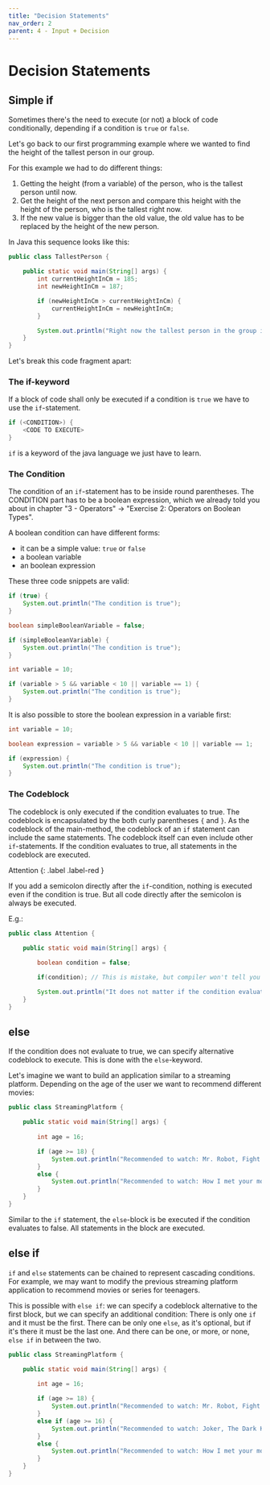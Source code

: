 ```yaml
---
title: "Decision Statements"
nav_order: 2
parent: 4 - Input + Decision
---
```


# Decision Statements

## Simple if

Sometimes there's the need to execute (or not) a block of code conditionally, depending if a condition is `true` or `false`. 

Let's go back to our first programming example where we wanted to find the height of the tallest person in our group.

For this example we had to do different things:

1. Getting the height (from a variable) of the person, who is the tallest person until now.
2. Get the height of the next person and compare this height with the height of the person, who is the tallest right now.
3. If the new value is bigger than the old value, the old value has to be replaced by the height of the new person.

In Java this sequence looks like this:

```java
public class TallestPerson {

    public static void main(String[] args) {
        int currentHeightInCm = 185;
        int newHeightInCm = 187;        

        if (newHeightInCm > currentHeightInCm) {
            currentHeightInCm = newHeightInCm;
        }

        System.out.println("Right now the tallest person in the group is " + currentHeightInCm + "cm tall!");
    }
}
```

Let's break this code fragment apart:

### The if-keyword

If a block of code shall only be executed if a condition is `true` we have to use the `if`-statement.

```java
if (<CONDITION>) {
    <CODE TO EXECUTE>
}
```

`if` is a keyword of the java language we just have to learn.

### The Condition

The condition of an `if`-statement has to be inside round parentheses. The CONDITION part has to be a boolean expression,
which we already told you about in chapter "3 - Operators" -> "Exercise 2: Operators on Boolean Types".

A boolean condition can have different forms:
- it can be a simple value: `true` or `false`
- a boolean variable
- an boolean expression

These three code snippets are valid:

```java
if (true) {
    System.out.println("The condition is true");
}
```

```java
boolean simpleBooleanVariable = false;

if (simpleBooleanVariable) {
    System.out.println("The condition is true");
}
```

```java
int variable = 10;

if (variable > 5 && variable < 10 || variable == 1) {
    System.out.println("The condition is true");
}
```

It is also possible to store the boolean expression in a variable first:
 
```java
int variable = 10;

boolean expression = variable > 5 && variable < 10 || variable == 1;

if (expression) {
    System.out.println("The condition is true");
}
```

### The Codeblock

The codeblock is only executed if the condition evaluates to true. The codeblock is encapsulated by the both curly
parentheses `{` and `}`. As the codeblock of the main-method, the codeblock of an `if` statement can include the same statements.
The codeblock itself can even include other `if`-statements. If the condition evaluates to true, all statements in the
codeblock are executed.

Attention
{: .label .label-red }

If you add a semicolon directly after the `if`-condition, nothing is executed even if the condition is true.
But all code directly after the semicolon is always be executed.

E.g.:

```java
public class Attention {

    public static void main(String[] args) {
        
        boolean condition = false;

        if(condition); // This is mistake, but compiler won't tell you

        System.out.println("It does not matter if the condition evaluates to true or false: This text is always printed!");
    }
}
```

## else

If the condition does not evaluate to true, we can specify alternative codeblock to execute. This is done with the `else`-keyword.

Let's imagine we want to build an application similar to a streaming platform.
Depending on the age of the user we want to recommend different movies:

```java
public class StreamingPlatform {

    public static void main(String[] args) {
        
        int age = 16;

        if (age >= 18) {
            System.out.println("Recommended to watch: Mr. Robot, Fight Club, Sin City");        
        }
        else {
            System.out.println("Recommended to watch: How I met your mother, Community");
        }
    }
}
```

Similar to the `if` statement, the `else`-block is be executed if the condition evaluates to false.
All statements in the block are executed.

## else if

`if` and `else` statements can be chained to represent cascading conditions. For example, we may want to
modify the previous streaming platform application to recommend movies or series for teenagers.

This is possible with `else if`: we can specify a codeblock alternative to the first block, but we can specify an additional condition:
There is only one `if` and it must be the first. There can be only one `else`, as it's optional, but if it's there
it must be the last one. And there can be one, or more, or none, `else if` in between the two.
 
```java
public class StreamingPlatform {

    public static void main(String[] args) {
        
        int age = 16;

        if (age >= 18) {
            System.out.println("Recommended to watch: Mr. Robot, Fight Club, Sin City");        
        }
        else if (age >= 16) {
            System.out.println("Recommended to watch: Joker, The Dark Knight, Zombieland: Double Tap");
        }
        else {
            System.out.println("Recommended to watch: How I met your mother, Community");
        }
    }
}
```
